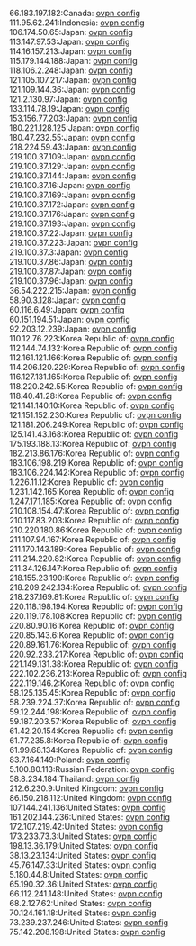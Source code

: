 66.183.197.182:Canada: [ovpn config](vpn/66_183_197_182.ovpn)  
111.95.62.241:Indonesia: [ovpn config](vpn/111_95_62_241.ovpn)  
106.174.50.65:Japan: [ovpn config](vpn/106_174_50_65.ovpn)  
113.147.97.53:Japan: [ovpn config](vpn/113_147_97_53.ovpn)  
114.16.157.213:Japan: [ovpn config](vpn/114_16_157_213.ovpn)  
115.179.144.188:Japan: [ovpn config](vpn/115_179_144_188.ovpn)  
118.106.2.248:Japan: [ovpn config](vpn/118_106_2_248.ovpn)  
121.105.107.217:Japan: [ovpn config](vpn/121_105_107_217.ovpn)  
121.109.144.36:Japan: [ovpn config](vpn/121_109_144_36.ovpn)  
121.2.130.97:Japan: [ovpn config](vpn/121_2_130_97.ovpn)  
133.114.78.19:Japan: [ovpn config](vpn/133_114_78_19.ovpn)  
153.156.77.203:Japan: [ovpn config](vpn/153_156_77_203.ovpn)  
180.221.128.125:Japan: [ovpn config](vpn/180_221_128_125.ovpn)  
180.47.232.55:Japan: [ovpn config](vpn/180_47_232_55.ovpn)  
218.224.59.43:Japan: [ovpn config](vpn/218_224_59_43.ovpn)  
219.100.37.109:Japan: [ovpn config](vpn/219_100_37_109.ovpn)  
219.100.37.129:Japan: [ovpn config](vpn/219_100_37_129.ovpn)  
219.100.37.144:Japan: [ovpn config](vpn/219_100_37_144.ovpn)  
219.100.37.16:Japan: [ovpn config](vpn/219_100_37_16.ovpn)  
219.100.37.169:Japan: [ovpn config](vpn/219_100_37_169.ovpn)  
219.100.37.172:Japan: [ovpn config](vpn/219_100_37_172.ovpn)  
219.100.37.176:Japan: [ovpn config](vpn/219_100_37_176.ovpn)  
219.100.37.193:Japan: [ovpn config](vpn/219_100_37_193.ovpn)  
219.100.37.22:Japan: [ovpn config](vpn/219_100_37_22.ovpn)  
219.100.37.223:Japan: [ovpn config](vpn/219_100_37_223.ovpn)  
219.100.37.3:Japan: [ovpn config](vpn/219_100_37_3.ovpn)  
219.100.37.86:Japan: [ovpn config](vpn/219_100_37_86.ovpn)  
219.100.37.87:Japan: [ovpn config](vpn/219_100_37_87.ovpn)  
219.100.37.96:Japan: [ovpn config](vpn/219_100_37_96.ovpn)  
36.54.222.215:Japan: [ovpn config](vpn/36_54_222_215.ovpn)  
58.90.3.128:Japan: [ovpn config](vpn/58_90_3_128.ovpn)  
60.116.6.49:Japan: [ovpn config](vpn/60_116_6_49.ovpn)  
60.151.194.51:Japan: [ovpn config](vpn/60_151_194_51.ovpn)  
92.203.12.239:Japan: [ovpn config](vpn/92_203_12_239.ovpn)  
110.12.76.223:Korea Republic of: [ovpn config](vpn/110_12_76_223.ovpn)  
112.144.74.132:Korea Republic of: [ovpn config](vpn/112_144_74_132.ovpn)  
112.161.121.166:Korea Republic of: [ovpn config](vpn/112_161_121_166.ovpn)  
114.206.120.229:Korea Republic of: [ovpn config](vpn/114_206_120_229.ovpn)  
116.127.131.165:Korea Republic of: [ovpn config](vpn/116_127_131_165.ovpn)  
118.220.242.55:Korea Republic of: [ovpn config](vpn/118_220_242_55.ovpn)  
118.40.41.28:Korea Republic of: [ovpn config](vpn/118_40_41_28.ovpn)  
121.141.140.10:Korea Republic of: [ovpn config](vpn/121_141_140_10.ovpn)  
121.151.152.230:Korea Republic of: [ovpn config](vpn/121_151_152_230.ovpn)  
121.181.206.249:Korea Republic of: [ovpn config](vpn/121_181_206_249.ovpn)  
125.141.43.168:Korea Republic of: [ovpn config](vpn/125_141_43_168.ovpn)  
175.193.188.13:Korea Republic of: [ovpn config](vpn/175_193_188_13.ovpn)  
182.213.86.176:Korea Republic of: [ovpn config](vpn/182_213_86_176.ovpn)  
183.106.198.219:Korea Republic of: [ovpn config](vpn/183_106_198_219.ovpn)  
183.106.224.142:Korea Republic of: [ovpn config](vpn/183_106_224_142.ovpn)  
1.226.11.12:Korea Republic of: [ovpn config](vpn/1_226_11_12.ovpn)  
1.231.142.165:Korea Republic of: [ovpn config](vpn/1_231_142_165.ovpn)  
1.247.171.185:Korea Republic of: [ovpn config](vpn/1_247_171_185.ovpn)  
210.108.154.47:Korea Republic of: [ovpn config](vpn/210_108_154_47.ovpn)  
210.117.83.203:Korea Republic of: [ovpn config](vpn/210_117_83_203.ovpn)  
210.220.180.86:Korea Republic of: [ovpn config](vpn/210_220_180_86.ovpn)  
211.107.94.167:Korea Republic of: [ovpn config](vpn/211_107_94_167.ovpn)  
211.170.143.189:Korea Republic of: [ovpn config](vpn/211_170_143_189.ovpn)  
211.214.220.82:Korea Republic of: [ovpn config](vpn/211_214_220_82.ovpn)  
211.34.126.147:Korea Republic of: [ovpn config](vpn/211_34_126_147.ovpn)  
218.155.23.190:Korea Republic of: [ovpn config](vpn/218_155_23_190.ovpn)  
218.209.242.134:Korea Republic of: [ovpn config](vpn/218_209_242_134.ovpn)  
218.237.169.81:Korea Republic of: [ovpn config](vpn/218_237_169_81.ovpn)  
220.118.198.194:Korea Republic of: [ovpn config](vpn/220_118_198_194.ovpn)  
220.119.178.108:Korea Republic of: [ovpn config](vpn/220_119_178_108.ovpn)  
220.80.90.16:Korea Republic of: [ovpn config](vpn/220_80_90_16.ovpn)  
220.85.143.6:Korea Republic of: [ovpn config](vpn/220_85_143_6.ovpn)  
220.89.161.76:Korea Republic of: [ovpn config](vpn/220_89_161_76.ovpn)  
220.92.233.217:Korea Republic of: [ovpn config](vpn/220_92_233_217.ovpn)  
221.149.131.38:Korea Republic of: [ovpn config](vpn/221_149_131_38.ovpn)  
222.102.236.213:Korea Republic of: [ovpn config](vpn/222_102_236_213.ovpn)  
222.119.146.2:Korea Republic of: [ovpn config](vpn/222_119_146_2.ovpn)  
58.125.135.45:Korea Republic of: [ovpn config](vpn/58_125_135_45.ovpn)  
58.239.224.37:Korea Republic of: [ovpn config](vpn/58_239_224_37.ovpn)  
59.12.244.198:Korea Republic of: [ovpn config](vpn/59_12_244_198.ovpn)  
59.187.203.57:Korea Republic of: [ovpn config](vpn/59_187_203_57.ovpn)  
61.42.20.154:Korea Republic of: [ovpn config](vpn/61_42_20_154.ovpn)  
61.77.235.8:Korea Republic of: [ovpn config](vpn/61_77_235_8.ovpn)  
61.99.68.134:Korea Republic of: [ovpn config](vpn/61_99_68_134.ovpn)  
83.7.164.149:Poland: [ovpn config](vpn/83_7_164_149.ovpn)  
5.100.80.113:Russian Federation: [ovpn config](vpn/5_100_80_113.ovpn)  
58.8.234.184:Thailand: [ovpn config](vpn/58_8_234_184.ovpn)  
212.6.230.9:United Kingdom: [ovpn config](vpn/212_6_230_9.ovpn)  
86.150.218.112:United Kingdom: [ovpn config](vpn/86_150_218_112.ovpn)  
107.144.241.136:United States: [ovpn config](vpn/107_144_241_136.ovpn)  
161.202.144.236:United States: [ovpn config](vpn/161_202_144_236.ovpn)  
172.107.219.42:United States: [ovpn config](vpn/172_107_219_42.ovpn)  
173.233.73.3:United States: [ovpn config](vpn/173_233_73_3.ovpn)  
198.13.36.179:United States: [ovpn config](vpn/198_13_36_179.ovpn)  
38.13.23.134:United States: [ovpn config](vpn/38_13_23_134.ovpn)  
45.76.147.33:United States: [ovpn config](vpn/45_76_147_33.ovpn)  
5.180.44.8:United States: [ovpn config](vpn/5_180_44_8.ovpn)  
65.190.32.36:United States: [ovpn config](vpn/65_190_32_36.ovpn)  
66.112.241.148:United States: [ovpn config](vpn/66_112_241_148.ovpn)  
68.2.127.62:United States: [ovpn config](vpn/68_2_127_62.ovpn)  
70.124.161.18:United States: [ovpn config](vpn/70_124_161_18.ovpn)  
73.239.237.246:United States: [ovpn config](vpn/73_239_237_246.ovpn)  
75.142.208.198:United States: [ovpn config](vpn/75_142_208_198.ovpn)  

